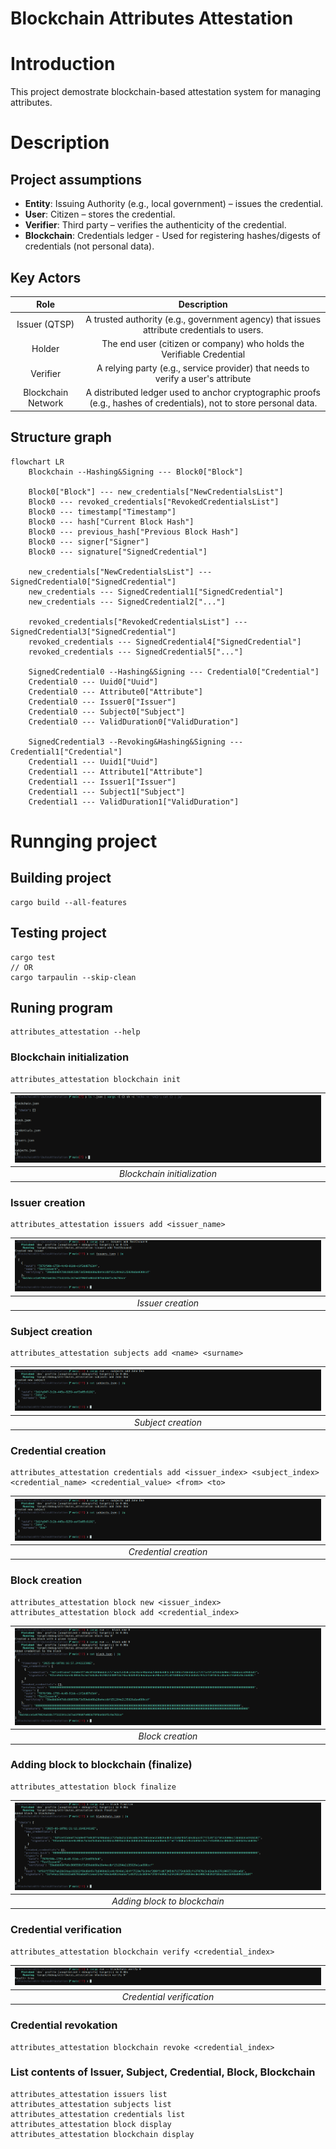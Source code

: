 # Blockchain Attributes Attestation
# Introduction
This project demostrate blockchain-based attestation system for managing attributes.

# Description
## Project assumptions

- **Entity**: Issuing Authority (e.g., local government) – issues the credential.
- **User**: Citizen – stores the credential.
- **Verifier**: Third party – verifies the authenticity of the credential.
- **Blockchain**: Credentials ledger - Used for registering hashes/digests of credentials (not personal data).

## Key Actors
| Role    | Description |
| :--------: | :-------: |
| Issuer (QTSP) | A trusted authority (e.g., government agency) that issues attribute credentials to users. |
| Holder | The end user (citizen or company) who holds the Verifiable Credential |
| Verifier | A relying party (e.g., service provider) that needs to verify a user's attribute|
| Blockchain Network | A distributed ledger used to anchor cryptographic proofs (e.g., hashes of credentials), not to store personal data. |

## Structure graph
```mermaid
flowchart LR
    Blockchain --Hashing&Signing --- Block0["Block"]

    Block0["Block"] --- new_credentials["NewCredentialsList"]
    Block0 --- revoked_credentials["RevokedCredentialsList"]
    Block0 --- timestamp["Timestamp"]
    Block0 --- hash["Current Block Hash"]
    Block0 --- previous_hash["Previous Block Hash"]
    Block0 --- signer["Signer"]
    Block0 --- signature["SignedCredential"]

    new_credentials["NewCredentialsList"] --- SignedCredential0["SignedCredential"]
    new_credentials --- SignedCredential1["SignedCredential"]
    new_credentials --- SignedCredential2["..."]

    revoked_credentials["RevokedCredentialsList"] --- SignedCredential3["SignedCredential"]
    revoked_credentials --- SignedCredential4["SignedCredential"]
    revoked_credentials --- SignedCredential5["..."]

    SignedCredential0 --Hashing&Signing --- Credential0["Credential"]
    Credential0 --- Uuid0["Uuid"]
    Credential0 --- Attribute0["Attribute"]
    Credential0 --- Issuer0["Issuer"]
    Credential0 --- Subject0["Subject"]
    Credential0 --- ValidDuration0["ValidDuration"]

    SignedCredential3 --Revoking&Hashing&Signing --- Credential1["Credential"]
    Credential1 --- Uuid1["Uuid"]
    Credential1 --- Attribute1["Attribute"]
    Credential1 --- Issuer1["Issuer"]
    Credential1 --- Subject1["Subject"]
    Credential1 --- ValidDuration1["ValidDuration"]
```

# Runnging project
## Building project
```
cargo build --all-features
```

## Testing project
```
cargo test
// OR
cargo tarpaulin --skip-clean
```

## Runing program
```
attributes_attestation --help
```

### Blockchain initialization
```
attributes_attestation blockchain init
```
|![](Images/blockchaininit.png)|
|:--:| 
| *Blockchain initialization* |

### Issuer creation 
```
attributes_attestation issuers add <issuer_name>
```

|![](Images/addissuer.png)|
|:--:| 
| *Issuer creation* |


### Subject creation
```
attributes_attestation subjects add <name> <surname>
```

|![](Images/addsubject.png)|
|:--:| 
| *Subject creation* |

### Credential creation
```
attributes_attestation credentials add <issuer_index> <subject_index> <credential_name> <credential_value> <from> <to>
```

|![](Images/addsubject.png)|
|:--:| 
| *Credential creation* |


### Block creation
```
attributes_attestation block new <issuer_index>
attributes_attestation block add <credential_index>
```

|![](Images/addblock.png)|
|:--:| 
| *Block creation* |


### Adding  block to blockchain (finalize)
```
attributes_attestation block finalize
```

|![](Images/finalizeblock.png)|
|:--:| 
| *Adding  block to blockchain* |

### Credential verification
```
attributes_attestation blockchain verify <credential_index>
```

|![](Images/verification.png)|
|:--:| 
| *Credential verification* |


### Credential revokation
```
attributes_attestation blockchain revoke <credential_index>
```

### List contents of Issuer, Subject, Credential, Block, Blockchain
```
attributes_attestation issuers list
attributes_attestation subjects list
attributes_attestation credentials list
attributes_attestation block display
attributes_attestation blockchain display
```

